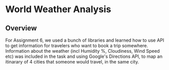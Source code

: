 # World Weather Analysis
## Overview
For Assignment 6, we used a bunch of libraries and learned how to use API to get information for travelers who want to book a trip somewhere. Information about the weather (incl Humidity %, Cloudiness, Wind Speed etc) was included in the task and using Google's Directions API, to map an itinarary of 4 cities that someone would travel, in the same city.
